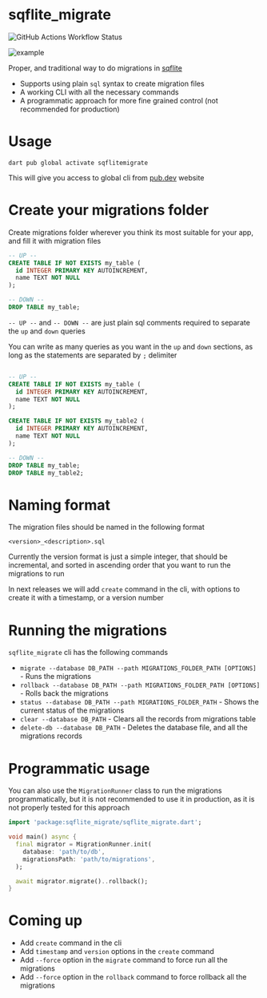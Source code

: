 # sqflite_migrate

![GitHub Actions Workflow Status](https://img.shields.io/github/actions/workflow/status/konstantinB1/sqflite-migrate/ci.yaml)

![example](https://github.com/konstantinB1/sqflite-migrate/blob/main/docs/readme_example.gif?raw=true)

Proper, and traditional way to do migrations in [sqflite](https://pub.dev/packages/sqflite_common_ffi)

- Supports using plain `sql` syntax to create migration files
- A working CLI with all the necessary commands
- A programmatic approach for more fine grained control (not recommended for production)

# Usage

`dart pub global activate sqflitemigrate`

This will give you access to global cli from [pub.dev](pub.dev) website

# Create your migrations folder

Create migrations folder wherever you think its most suitable for your app, and fill it with migration
files

```sql
-- UP --
CREATE TABLE IF NOT EXISTS my_table (
  id INTEGER PRIMARY KEY AUTOINCREMENT,
  name TEXT NOT NULL
);

-- DOWN --
DROP TABLE my_table;
```

`-- UP --` and `-- DOWN --` are just plain sql comments required to separate the `up` and `down` queries

You can write as many queries as you want in the `up` and `down` sections, as long as the statements are separated by `;` delimiter

```sql

-- UP --
CREATE TABLE IF NOT EXISTS my_table (
  id INTEGER PRIMARY KEY AUTOINCREMENT,
  name TEXT NOT NULL
);

CREATE TABLE IF NOT EXISTS my_table2 (
  id INTEGER PRIMARY KEY AUTOINCREMENT,
  name TEXT NOT NULL
);

-- DOWN --
DROP TABLE my_table;
DROP TABLE my_table2;
```

# Naming format

The migration files should be named in the following format

`<version>_<description>.sql`

Currently the version format is just a simple integer, that should be incremental, and sorted in ascending order that you want to run the migrations to run

In next releases we will add `create` command in the cli, with options to create it with a timestamp, or a version number

# Running the migrations

`sqflite_migrate` cli has the following commands

- `migrate --database DB_PATH --path MIGRATIONS_FOLDER_PATH [OPTIONS]` - Runs the migrations
- `rollback --database DB_PATH --path MIGRATIONS_FOLDER_PATH [OPTIONS]` - Rolls back the migrations
- `status --database DB_PATH --path MIGRATIONS_FOLDER_PATH` - Shows the current status of the migrations
- `clear --database DB_PATH` - Clears all the records from migrations table
- `delete-db --database DB_PATH` - Deletes the database file, and all the migrations records

# Programmatic usage

You can also use the `MigrationRunner` class to run the migrations programmatically, but it is not recommended to use it in production, as it is not properly tested for this approach

```dart
import 'package:sqflite_migrate/sqflite_migrate.dart';

void main() async {
  final migrator = MigrationRunner.init(
    database: 'path/to/db',
    migrationsPath: 'path/to/migrations',
  );

  await migrator.migrate()..rollback();
}
```

# Coming up

- Add `create` command in the cli
- Add `timestamp` and `version` options in the `create` command
- Add `--force` option in the `migrate` command to force run all the migrations
- Add `--force` option in the `rollback` command to force rollback all the migrations
